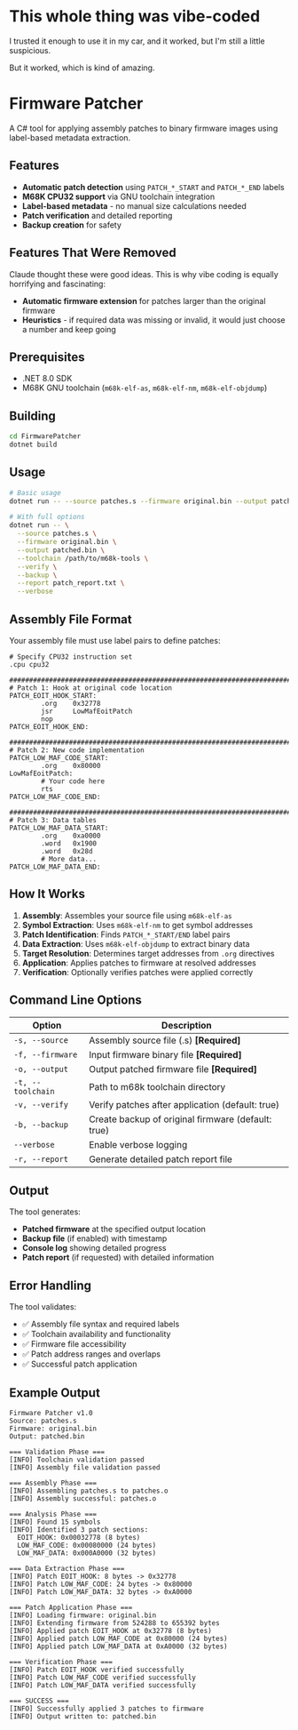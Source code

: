 # This whole thing was vibe-coded

I trusted it enough to use it in my car, and it worked, but I'm still a little suspicious.

But it worked, which is kind of amazing.

# Firmware Patcher

A C# tool for applying assembly patches to binary firmware images using label-based metadata extraction.

## Features

- **Automatic patch detection** using `PATCH_*_START` and `PATCH_*_END` labels
- **M68K CPU32 support** via GNU toolchain integration  
- **Label-based metadata** - no manual size calculations needed
- **Patch verification** and detailed reporting
- **Backup creation** for safety

## Features That Were Removed

Claude thought these were good ideas. This is why vibe coding is equally horrifying and fascinating:

- **Automatic firmware extension** for patches larger than the original firmware
- **Heuristics** - if required data was missing or invalid, it would just choose a number and keep going

## Prerequisites

- .NET 8.0 SDK
- M68K GNU toolchain (`m68k-elf-as`, `m68k-elf-nm`, `m68k-elf-objdump`)

## Building

```bash
cd FirmwarePatcher
dotnet build
```

## Usage

```bash
# Basic usage
dotnet run -- --source patches.s --firmware original.bin --output patched.bin

# With full options
dotnet run -- \
  --source patches.s \
  --firmware original.bin \
  --output patched.bin \
  --toolchain /path/to/m68k-tools \
  --verify \
  --backup \
  --report patch_report.txt \
  --verbose
```

## Assembly File Format

Your assembly file must use label pairs to define patches:

```gas
# Specify CPU32 instruction set
.cpu cpu32

###############################################################################
# Patch 1: Hook at original code location
PATCH_EOIT_HOOK_START:
        .org    0x32778
        jsr     LowMafEoitPatch
        nop
PATCH_EOIT_HOOK_END:

###############################################################################  
# Patch 2: New code implementation
PATCH_LOW_MAF_CODE_START:
        .org    0x80000
LowMafEoitPatch:
        # Your code here
        rts
PATCH_LOW_MAF_CODE_END:

###############################################################################
# Patch 3: Data tables
PATCH_LOW_MAF_DATA_START:
        .org    0xa0000
        .word   0x1900
        .word   0x28d
        # More data...
PATCH_LOW_MAF_DATA_END:
```

## How It Works

1. **Assembly**: Assembles your source file using `m68k-elf-as`
2. **Symbol Extraction**: Uses `m68k-elf-nm` to get symbol addresses
3. **Patch Identification**: Finds `PATCH_*_START/END` label pairs
4. **Data Extraction**: Uses `m68k-elf-objdump` to extract binary data
5. **Target Resolution**: Determines target addresses from `.org` directives
6. **Application**: Applies patches to firmware at resolved addresses
7. **Verification**: Optionally verifies patches were applied correctly

## Command Line Options

| Option | Description |
|--------|-------------|
| `-s, --source` | Assembly source file (.s) **[Required]** |
| `-f, --firmware` | Input firmware binary file **[Required]** |  
| `-o, --output` | Output patched firmware file **[Required]** |
| `-t, --toolchain` | Path to m68k toolchain directory |
| `-v, --verify` | Verify patches after application (default: true) |
| `-b, --backup` | Create backup of original firmware (default: true) |
| `--verbose` | Enable verbose logging |
| `-r, --report` | Generate detailed patch report file |

## Output

The tool generates:
- **Patched firmware** at the specified output location
- **Backup file** (if enabled) with timestamp
- **Console log** showing detailed progress
- **Patch report** (if requested) with detailed information

## Error Handling

The tool validates:
- ✅ Assembly file syntax and required labels
- ✅ Toolchain availability and functionality  
- ✅ Firmware file accessibility
- ✅ Patch address ranges and overlaps
- ✅ Successful patch application

## Example Output

```
Firmware Patcher v1.0
Source: patches.s
Firmware: original.bin
Output: patched.bin

=== Validation Phase ===
[INFO] Toolchain validation passed
[INFO] Assembly file validation passed

=== Assembly Phase ===  
[INFO] Assembling patches.s to patches.o
[INFO] Assembly successful: patches.o

=== Analysis Phase ===
[INFO] Found 15 symbols
[INFO] Identified 3 patch sections:
  EOIT_HOOK: 0x00032778 (8 bytes)
  LOW_MAF_CODE: 0x00080000 (24 bytes)  
  LOW_MAF_DATA: 0x000A0000 (32 bytes)

=== Data Extraction Phase ===
[INFO] Patch EOIT_HOOK: 8 bytes -> 0x32778
[INFO] Patch LOW_MAF_CODE: 24 bytes -> 0x80000
[INFO] Patch LOW_MAF_DATA: 32 bytes -> 0xA0000

=== Patch Application Phase ===
[INFO] Loading firmware: original.bin
[INFO] Extending firmware from 524288 to 655392 bytes
[INFO] Applied patch EOIT_HOOK at 0x32778 (8 bytes)
[INFO] Applied patch LOW_MAF_CODE at 0x80000 (24 bytes)
[INFO] Applied patch LOW_MAF_DATA at 0xA0000 (32 bytes)

=== Verification Phase ===
[INFO] Patch EOIT_HOOK verified successfully
[INFO] Patch LOW_MAF_CODE verified successfully  
[INFO] Patch LOW_MAF_DATA verified successfully

=== SUCCESS ===
[INFO] Successfully applied 3 patches to firmware
[INFO] Output written to: patched.bin
```

